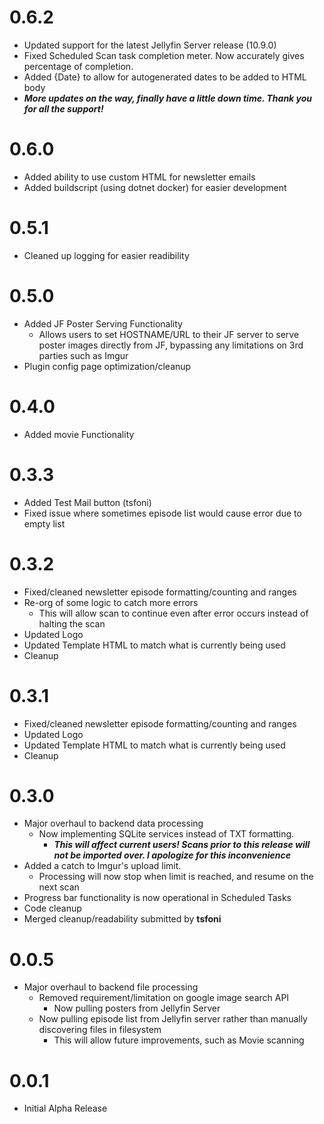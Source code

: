 # 0.6.2
- Updated support for the latest Jellyfin Server release (10.9.0)
- Fixed Scheduled Scan task completion meter. Now accurately gives percentage of completion.
- Added {Date} to allow for autogenerated dates to be added to HTML body
- ***More updates on the way, finally have a little down time. Thank you for all the support!***

# 0.6.0
- Added ability to use custom HTML for newsletter emails
- Added buildscript (using dotnet docker) for easier development

# 0.5.1
- Cleaned up logging for easier readibility

# 0.5.0
- Added JF Poster Serving Functionality
    - Allows users to set HOSTNAME/URL to their JF server to serve poster images directly from JF, bypassing any limitations on 3rd parties such as Imgur
- Plugin config page optimization/cleanup

# 0.4.0
- Added movie Functionality

# 0.3.3
- Added Test Mail button (tsfoni)
- Fixed issue where sometimes episode list would cause error due to empty list

# 0.3.2
- Fixed/cleaned newsletter episode formatting/counting and ranges
- Re-org of some logic to catch more errors
    - This will allow scan to continue even after error occurs instead of halting the scan
- Updated Logo
- Updated Template HTML to match what is currently being used
- Cleanup

# 0.3.1
- Fixed/cleaned newsletter episode formatting/counting and ranges
- Updated Logo
- Updated Template HTML to match what is currently being used
- Cleanup

# 0.3.0
- Major overhaul to backend data processing
    - Now implementing SQLite services instead of TXT formatting.
        - ***This will affect current users! Scans prior to this release will not be imported over. I apologize for this inconvenience***
- Added a catch to Imgur's upload limit.
    - Processing will now stop when limit is reached, and resume on the next scan
- Progress bar functionality is now operational in Scheduled Tasks
- Code cleanup
- Merged cleanup/readability submitted by **tsfoni**

# 0.0.5
- Major overhaul to backend file processing
    - Removed requirement/limitation on google image search API
        - Now pulling posters from Jellyfin Server
    - Now pulling episode list from Jellyfin server rather than manually discovering files in filesystem
        - This will allow future improvements, such as Movie scanning

# 0.0.1
- Initial Alpha Release
